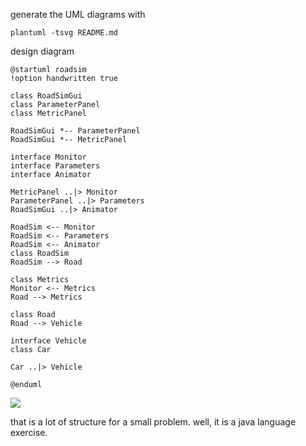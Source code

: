 generate the UML diagrams with
```
plantuml -tsvg README.md
```

design diagram
```plantuml
@startuml roadsim
!option handwritten true

class RoadSimGui
class ParameterPanel
class MetricPanel

RoadSimGui *-- ParameterPanel
RoadSimGui *-- MetricPanel

interface Monitor
interface Parameters
interface Animator

MetricPanel ..|> Monitor
ParameterPanel ..|> Parameters
RoadSimGui ..|> Animator

RoadSim <-- Monitor
RoadSim <-- Parameters
RoadSim <-- Animator
class RoadSim
RoadSim --> Road

class Metrics
Monitor <-- Metrics
Road --> Metrics

class Road
Road --> Vehicle

interface Vehicle
class Car

Car ..|> Vehicle

@enduml
```

![](roadsim.svg)

that is a lot of structure for a small problem.
well, it is a java language exercise.
